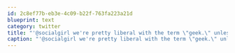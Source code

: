 ```yaml
---
id: 2c8ef77b-eb3e-4c09-b22f-763fa223a21d
blueprint: text
category: twitter
title: "'@socialgirl we're pretty liberal with the term \"geek.\" unless you try to smash our phones, then you're not welcome."
caption: "'@socialgirl we're pretty liberal with the term \"geek.\" unless you try to smash our phones, then you're not welcome."
---
```

